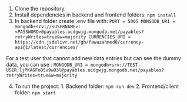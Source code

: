 1. Clone the repository.
2. Install dependencies in backend and frontend folders: `npm install`
3. In backend folder create .env file with:
`PORT = 5005
MONGODB_URI = mongodb+srv://<USERNAME>:<PASSWORD>@payables.ucdgwjg.mongodb.net/payables?retryWrites=true&w=majority
CURRENCIES_URI = https://cdn.jsdelivr.net/gh/fawazahmed0/currency-api@1/latest/currencies/`

For a test user that cannot add new data entries but can see the dummy data, you can use :
`MONGODB_URI = mongodb+srv://TEST-USER:ljPKAGFoOSv9wO3l@payables.ucdgwjg.mongodb.net/payables?retryWrites=true&w=majority`

4. To run the project: 1. Backend folder: `npm run dev`
                       2. Frontend/client folder: `npm start`

